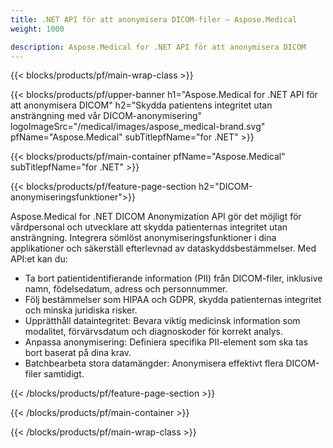 ```yaml
---
title: .NET API för att anonymisera DICOM-filer – Aspose.Medical
weight: 1000

description: Aspose.Medical for .NET API för att anonymisera DICOM 
---
```


{{< blocks/products/pf/main-wrap-class >}}

{{< blocks/products/pf/upper-banner h1="Aspose.Medical for .NET API för att anonymisera DICOM" h2="Skydda patientens integritet utan ansträngning med vår DICOM-anonymisering" logoImageSrc="/medical/images/aspose_medical-brand.svg" pfName="Aspose.Medical" subTitlepfName="for .NET" >}}

{{< blocks/products/pf/main-container pfName="Aspose.Medical" subTitlepfName="for .NET" >}}

{{< blocks/products/pf/feature-page-section h2="DICOM-anonymiseringsfunktioner">}}

<p>Aspose.Medical for .NET DICOM Anonymization API gör det möjligt för vårdpersonal och utvecklare att skydda patienternas integritet utan ansträngning. Integrera sömlöst anonymiseringsfunktioner i dina applikationer och säkerställ efterlevnad av dataskyddsbestämmelser. Med API:et kan du:</p>

<ul>
<li>Ta bort patientidentifierande information (PII) från DICOM-filer, inklusive namn, födelsedatum, adress och personnummer.</li>
<li>Följ bestämmelser som HIPAA och GDPR, skydda patienternas integritet och minska juridiska risker.</li>
<li>Upprätthåll dataintegritet: Bevara viktig medicinsk information som modalitet, förvärvsdatum och diagnoskoder för korrekt analys.</li>
<li>Anpassa anonymisering: Definiera specifika PII-element som ska tas bort baserat på dina krav.</li>
<li>Batchbearbeta stora datamängder: Anonymisera effektivt flera DICOM-filer samtidigt.</li>
</ul>

{{< /blocks/products/pf/feature-page-section >}}

{{< /blocks/products/pf/main-container >}}

{{< /blocks/products/pf/main-wrap-class >}}